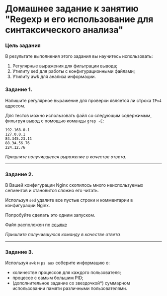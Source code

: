 # Домашнее задание к занятию "Regexp и его использование для синтаксического анализа"

### Цель задания
В результате выполнения этого задания вы научитесь использовать:
1. Регулярные выражения для фильтрации вывода;
2. Утилиту sed для работы с конфигурационными файлами;
3. Утилиту awk для анализа информации.

### Задание 1.

Напишите регулярное выражение для проверки является ли строка `IPv4` адресом.

Для тестов можно использовать файл со следующим содержимым, фильтруя вывод с помощью команды `grep -E`:
```
192.168.0.1
127.0.0.1
84.345.23.11
88.3A.56.76
224.12.76
```

*Пришлите получившееся выражение в качестве ответа.*

---

### Задание 2.

В Вашей конфигурации Nginx скопилось много неиспользуемых сегментов и становится сложно его читать.

Используя `sed` удалите все пустые строки и комментарии в конфигурации Nginx.

Попробуйте сделать это одним запуском.

Файл расположен по [ссылке](5-03/nginx.conf)


*Пришлите получившуюся команду в качестве ответа*

------

### Задание 3.

Используя `awk` и `ps aux` соберите информацию о:
 - количестве процессов для каждого пользователя;
 - процессе с самым большим PID;
 - (дополнительное задание со звездочкой*) суммарном использовании памяти различными пользователями.
